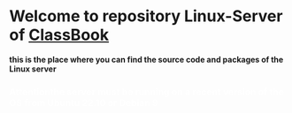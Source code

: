 # Welcome to repository Linux-Server of [ClassBook](https://github.com/classbook-devloppers/classbook/)

<p><strong>this is the place where you can find the source code and packages of the Linux server</strong></p>

<h3 style="color: white; background color: #E6514F;"><strong>Attention</strong>the server must be running on a recent version of the OS from Ubuntu 22.10 or Debian 9</h3>

<h2 for more information, contact Vava on discord: [Vava62600](https://discord.com/app/) or classbook [support](mailto:classbook.dev@outlook.fr)




